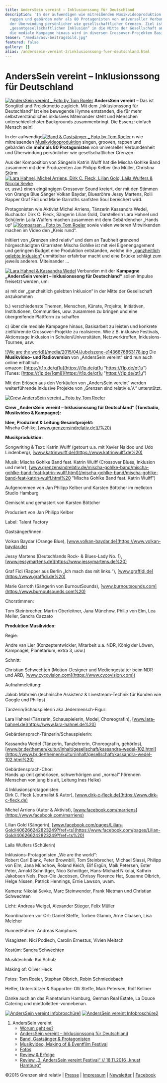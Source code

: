 ```yaml
---
title: AndersSein vereint – Inklusionssong für Deutschland
description: 'In der aufwendigen wie mitreißenden Musikvideoproduktion singen, grooven,
  rappen und gebärden mehr als 80 Protagonisten von universeller Verbundenheit und
  der Überwindung persönlicher wie gesellschaftlicher Grenzen. Ziel ist es, mit der
  „gesamtgesellschaftlichen Inklusion“ in die Mitte der Gesellschaft anzukommen. Über
  die mediale Kampagne hinaus wird in diversen Crossover-Projekten Basisarbeit geleistet. '
teaser: "/media/asv-beitragsbild.jpg"
featured: false
gallery: []
alias: /anderssein-vereint-2/inklusionssong-fuer-deutschland.html
---
```

# AndersSein vereint – Inklusionssong für Deutschland

[![AndersSein vereint _ Foto by Tom Roeler](/media/2015/04/AndersSein-vereint-Massenszene2-_-Foto-by-Tom-Roeler.jpg)](/media/2015/04/AndersSein-vereint-Massenszene2-_-Foto-by-Tom-Roeler.jpg) **AndersSein vereint** – Das ist Songtitel und Projektmotto zugleich. Mit dem „Inklusionssong für Deutschland“ ist eine bewegende Hymne entstanden, die für mehr selbstverständliches inklusives Miteinander steht und Menschen unterschiedlichster Backgrounds zusammenbringt. Die Essenz: einfach Mensch sein!

In der aufwendige[![Band & Gastsänger _ Foto by Tom Roeler](/media/2015/04/AndersSein-vereint-Band-Gastsänger-_-Foto-by-Tom-Roeler.jpg)](/media/2015/04/AndersSein-vereint-Band-Gastsänger-_-Foto-by-Tom-Roeler.jpg) n wie mitreissenden [Musikvideoproduktion](https://youtu.be/KPi9ZNp-YJQ) singen, grooven, rappen und gebärden die **mehr als 80 Protagonisten** von universeller Verbundenheit und Überwindung persönlicher wie gesellschaftlicher Grenzen.

Aus der Komposition von Sängerin Katrin Wulff hat die Mischa Gohlke Band zusammen mit dem Produzenten Jan Philipp Kelber (Ina Müller, Christina Stürm[![Lara Hahnel, Michel Arriens, Dirk C. Fleck, Lilian Gold, Laila Wulfers & Nicolai Sevke](/media/2015/04/IK_9857.jpg)](/media/2015/04/IK_9857.jpg) er, usw.) einen eingängigen Crossover Sound kreiert, der mit den Stimmen von Orange Blue Sänger Volkan Baydar, Bluesröhre Jessy Martens, Rolli Rapper Graf Fidi und Marie Garroths sanfsten Soul bereichert wird.

Protagonisten wie Aktivist Michel Arriens, Tänzerin Kassandra Wedel, Buchautor Dirk C. Fleck, Sängerin Lilian Gold, Darstellerin Lara Hahnel und Schülerin Laila Wulfers machen zusammen mit dem Gebärdenchor „Hands up“ [![Komparsen _ Foto by Tom Roeler](/media/2015/04/Komparsen-_-Foto-by-Tom-Roeler.jpg)](/media/2015/04/Komparsen-_-Foto-by-Tom-Roeler.jpg) sowie vielen weiteren Mitwirkenden machen im Video den „Kreis rund“.

Initiiert von „Grenzen sind relativ“ und dem an Taubheit grenzend hörgeschädigten Gitarristen Mischa Gohlke ist mit viel Eigenengagement und geringem Budget eine Produktion entstanden, welche die [„ganzheitlich gelebte Inklusion“](/anderssein-vereint-2/worum-geht-es.html) unmittelbar erfahrbar macht und eine Brücke schlägt zum jeweils anderen. Miteinander …

[![Lara Hahnel & Kassandra Wedel](/media/2015/04/Bildschirmfoto-2015-04-12-um-12.44.30-21.jpg)](/media/2015/04/Bildschirmfoto-2015-04-12-um-12.44.30-21.jpg) Verbunden mit der **Kampagne „AndersSein vereint – Inklusionssong für Deutschland“** sollen Impulse freisetzt werden, um:

a) mit der „ganzheitlich gelebten Inklusion“ in der Mitte der Gesellschaft anzukommen

b.) verschiedenste Themen, Menschen, Künste, Projekte, Initiativen, Institutionen, Communities, usw. zusammen zu bringen und eine übergreifende Plattform zu schaffen

c) über die mediale Kampagne hinaus, Basisarbeit zu leisten und konkrete zielführende Crossover-Projekte zu realisieren. Wie z.B. inklusive Festivals, Aktionstage Inklusion in Schulen/Universitäten, Netzwerktreffen, Inklusions-Tournee, usw.

[![We are the world](/media/2015/04/Jubelszene-e1436876863178.jpg](/media/2015/04/Jubelszene.jpg) Die **Musikvideo- und Radioversion** von „AndersSein vereint“ sind nun auch online erhältlich:  
 amazon: [https://t1p.de/qt1u](https://t1p.de/qt1u "https://t1p.de/qt1u")  
 iTunes: [https://t1p.de/1qm8](https://t1p.de/qt1u "https://t1p.de/qt1u")

Mit den Erlösen aus den Verkäufen von „AndersSein vereint“ werden weiterführende inklusive Projekte von „Grenzen sind relativ e.V.“ unterstützt.

[![Crew AndersSein vereint _ Foto by Tom Roeler](/media/2015/04/AndersSein-vereint-Crew1-_-Foto-by-Tom-Roeler-2.jpg)](/media/2015/04/AndersSein-vereint-Crew1-_-Foto-by-Tom-Roeler-2.jpg)

**Crew „AndersSein vereint – Inklusionssong für Deutschland“ (Tonstudio, Musikvideo & Kampagne):**

**Idee, Produzent & Leitung Gesamtprojekt:**  
 Mischa Gohlke, [www.grenzensindrelativ.de](/%20)

**Musikproduktion:**

Songwriting & Text: Katrin Wulff (getourt u.a. mit Xavier Naidoo und Udo Lindenberg), [www.katrinwulff.de](https://www.katrinwulff.de%20)

Musik: Mischa Gohlke Band feat. Katrin Wulff (Crossover Blues, Inklusion und mehr), [www.grenzensindrelativ.de/mischa-gohlke-band/mischa-gohlke-band-feat-katrin-wulff.html](/mischa-gohlke-band/mischa-gohlke-band-feat-katrin-wulff.html%20 "Mischa Gohlke Band feat. Katrin Wulff")

Aufgenommen von Jan Philipp Kelber und Karsten Böttcher im melloton Studio Hamburg

Gemischt und gemastert von Karsten Böttcher

Produziert von Jan Philipp Kelber

Label: Talent Factory

Gastsänger/innen:

Volkan Baydar (Orange Blue), [www.volkan-baydar.de](https://www.volkan-baydar.de)

Jessy Martens (Deutschlands Rock- & Blues-Lady No. 1), [www.jessymartens.de](https://www.jessymartens.de%20)

Graf Fidi (Rapper aus Berlin „Ich mach das mit links.“), [www.graffidi.de](https://www.graffidi.de%20)

Marie Garroth (Sängerin von BurnoutSounds), [www.burnoutsounds.com](https://www.burnoutsounds.com%20)

Chorstimmen:

Tom Steinbrecher, Martin Oberleitner, Jana Münchow, Philip von Elm, Lea Meller, Sandra Cazzato

**Produktion Musikvideo:**

Regie:

Andre van Lier (Konzeptentwickler, Mitarbeit u.a. NDR, König der Löwen, Kampnagel, Planetarium, extra 3, usw.)

Schnitt:

Christian Schwechten (Motion-Designer und Mediengestalter beim NDR und ARD, [www.cycovision.com](https://www.cycovision.com))

Aufnahmeleitung:

Jakob Mährlein (technische Assistenz & Livestream-Technik für Kunden wie Google und Philips)

Tänzerin/Schauspielerin aka Jedermensch-Figur:

Lara Hahnel (Tänzerin, Schauspielerin, Model, Choreografin), [www.lara-hahnel.de](https://www.lara-hahnel.de%20)

Gebärdensprach-Tänzerin/Schauspielerin:

Kassandra Wedel (Tänzerin, Tanzlehrerin, Choreografin, gehörlos), [www.br.de/themen/kultur/inhalt/gesellschaft/kassandra-wedel-102.html](https://www.br.de/themen/kultur/inhalt/gesellschaft/kassandra-wedel-102.html%20)

Gebärdensprach-Chor:  
 Hands up (mit gehörlosen, schwerhörigen und „normal“ hörenden Menschen von jung bis alt, Leitung Ines Helke)

4 Inklusionsprotagonisten:  
 Dirk C. Fleck (Journalist & Autor), [www.dirk-c-fleck.de](https://www.dirk-c-fleck.de)

Michel Arriens (Autor & Aktivist), [www.facebook.com/marriens](https://www.facebook.com/marriens)

Lilian Gold (Sängerin), [www.facebook.com/pages/Lilian-Gold/406266242823249?fref=ts](https://www.facebook.com/pages/Lilian-Gold/406266242823249?fref=ts%20)

Laila Wulfers (Schülerin)

Inklusions-Protagonisten „We are the world“:  
 Robert Carl Blank, Peter Brownbill, Tom Steinbrecher, Michael Siassi, Philipp von Elm, Jana Münchow, Roland Keich, Elif Ergün, Maik Petersen, Ester Peter, Arnold Schnittger, Nico Schnittger, Hans-Michael Nikolai, Kathrin Jakobsen Nels, Peer-Ole Jacobsen, Chrissy Florence Hat, Susanne Olbrich, Helge Nissen, Patrick Hennings, Ernie Lawson, uvam.

Kamera: Nikolai Sevke, Marc Steinwender, Frank Nietman und Christian Schwechten

Licht: Andreas Weigel, Alexander Stieger, Felix Müller

Koordinatoren vor Ort: Daniel Steffe, Torben Glamm, Arne Claasen, Lisa Melcher

Runner/Fahrer: Andreas Kamphues

Visagisten: Nici Podlech, Carolin Ernestus, Vivien Meitsch

Kostüm: Sandra Schwechten

Musiktechnik: Kai Schulz

Making of: Oliver Heck

Fotos: Tom Roeler, Stephan Olbrich, Robin Schmiedebach

Helfer, Unterstützer & Supporter: Olli Steffe, Maik Petersen, Rolf Kellner

Danke auch an das Planetarium Hamburg, German Real Estate, La Douce Catering und miettoiletten-vonnebenan.

[![AndersSein vereint Infobroschüre1](/media/2015/04/AndersSein-vereint-Infobroschuere1.jpg)](/media/2015/04/AndersSein-vereint-Infobroschuere1.jpg) [![AndersSein vereint Infobroschüre2](/media/2015/04/AndersSein-vereint-Infobroschuere2.jpg)](/media/2015/04/AndersSein-vereint-Infobroschuere2.jpg)

1. AndersSein vereint
   * [Worum geht es?](/anderssein-vereint-2/worum-geht-es.html)
   * [AndersSein vereint – Inklusionssong für Deutschland](/anderssein-vereint-2/inklusionssong-fuer-deutschland.html)
   * [Band, Gastsänger & Protagonisten](/anderssein-vereint-2/band-gastsaenger-protagonisten.html)
   * [Musikvideo, Making of & Eventfilm Festival](/anderssein-vereint-2/bericht-ndr-das-magazin-14-04.html)
   * [Fotos](/?page_id=1480)
   * [Review & Erfolge](/anderssein-vereint-2/status-quo-erfolge.html)
   * [Review „3. AndersSein vereint Festival“ // 18.11.2016 „knust Hamburg“](/anderssein-vereint-2/3-anderssein-vereint-festival.html)

©2015 Grenzen sind relativ | [Presse](/presse/bisherige-medienberichte.html "Presse") | [Impressum](/impressum.html) | [Newsletter](/newsletter.html) | [Facebook](https://www.facebook.com/grenzensindrelativ)
